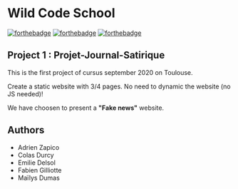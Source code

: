 # Wild Code School
[![forthebadge](http://forthebadge.com/images/badges/built-with-love.svg)](http://forthebadge.com) [![forthebadge](https://forthebadge.com/images/badges/uses-html.svg)](https://forthebadge.com) [![forthebadge](https://forthebadge.com/images/badges/uses-css.svg)](https://forthebadge.com)

## Project 1 : Projet-Journal-Satirique
This is the first project of cursus september 2020 on Toulouse.

Create a static website with 3/4 pages. No need to dynamic the website (no JS needed)!

We have choosen to present a **"Fake news"** website.
 

## Authors
- Adrien Zapico
- Colas Durcy
- Emilie Delsol
- Fabien Gilliotte
- Maïlys Dumas

